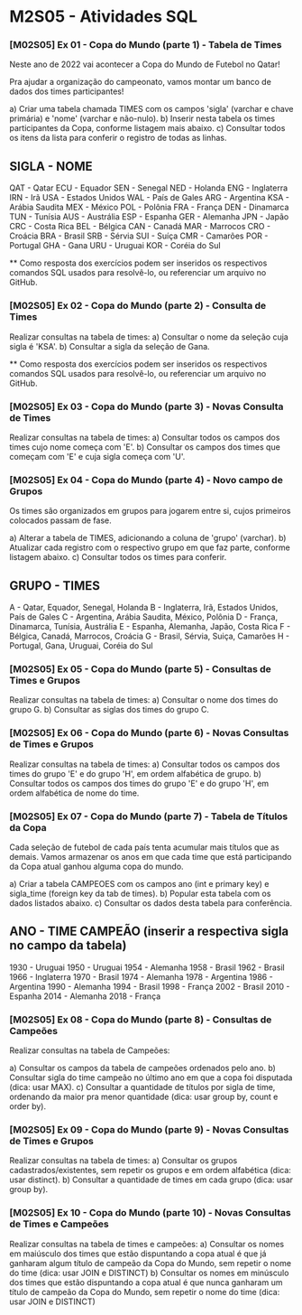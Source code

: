# M2S05 - Atividades SQL

### [M02S05] Ex 01 - Copa do Mundo (parte 1) - Tabela de Times

Neste ano de 2022 vai acontecer a Copa do Mundo de Futebol no Qatar!

Pra ajudar a organização do campeonato, vamos montar um banco de dados dos times participantes!

a) Criar uma tabela chamada TIMES com os campos 'sigla' (varchar e chave primária) e 'nome' (varchar e não-nulo).
b) Inserir nesta tabela os times participantes da Copa, conforme listagem mais abaixo.
c) Consultar todos os itens da lista para conferir o registro de todas as linhas.

## SIGLA - NOME

QAT - Qatar
ECU - Equador
SEN - Senegal
NED - Holanda
ENG - Inglaterra
IRN - Irã
USA - Estados Unidos
WAL - País de Gales
ARG - Argentina
KSA - Arábia Saudita
MEX - México
POL - Polônia
FRA - França
DEN - Dinamarca
TUN - Tunísia
AUS - Austrália
ESP - Espanha
GER - Alemanha
JPN - Japão
CRC - Costa Rica
BEL - Bélgica
CAN - Canadá
MAR - Marrocos
CRO - Croácia
BRA - Brasil
SRB - Sérvia
SUI - Suíça
CMR - Camarões
POR - Portugal
GHA - Gana
URU - Uruguai
KOR - Coréia do Sul

\*\* Como resposta dos exercícios podem ser inseridos os respectivos comandos SQL usados para resolvê-lo, ou referenciar um arquivo no GitHub.

### [M02S05] Ex 02 - Copa do Mundo (parte 2) - Consulta de Times

Realizar consultas na tabela de times:
a) Consultar o nome da seleção cuja sigla é 'KSA'.
b) Consultar a sigla da seleção de Gana.

\*\* Como resposta dos exercícios podem ser inseridos os respectivos comandos SQL usados para resolvê-lo, ou referenciar um arquivo no GitHub.

### [M02S05] Ex 03 - Copa do Mundo (parte 3) - Novas Consulta de Times

Realizar consultas na tabela de times:
a) Consultar todos os campos dos times cujo nome começa com 'E'.
b) Consultar os campos dos times que começam com 'E' e cuja sigla começa com 'U'.

### [M02S05] Ex 04 - Copa do Mundo (parte 4) - Novo campo de Grupos

Os times são organizados em grupos para jogarem entre si, cujos primeiros colocados passam de fase.

a) Alterar a tabela de TIMES, adicionando a coluna de 'grupo' (varchar).
b) Atualizar cada registro com o respectivo grupo em que faz parte, conforme listagem abaixo.
c) Consultar todos os times para conferir.

## GRUPO - TIMES

A - Qatar, Equador, Senegal, Holanda
B - Inglaterra, Irã, Estados Unidos, País de Gales
C - Argentina, Arábia Saudita, México, Polônia
D - França, Dinamarca, Tunísia, Austrália
E - Espanha, Alemanha, Japão, Costa Rica
F - Bélgica, Canadá, Marrocos, Croácia
G - Brasil, Sérvia, Suiça, Camarões
H - Portugal, Gana, Uruguai, Coréia do Sul

### [M02S05] Ex 05 - Copa do Mundo (parte 5) - Consultas de Times e Grupos

Realizar consultas na tabela de times:
a) Consultar o nome dos times do grupo G.
b) Consultar as siglas dos times do grupo C.

### [M02S05] Ex 06 - Copa do Mundo (parte 6) - Novas Consultas de Times e Grupos

Realizar consultas na tabela de times:
a) Consultar todos os campos dos times do grupo 'E' e do grupo 'H', em ordem alfabética de grupo.
b) Consultar todos os campos dos times do grupo 'E' e do grupo 'H', em ordem alfabética de nome do time.

### [M02S05] Ex 07 - Copa do Mundo (parte 7) - Tabela de Títulos da Copa

Cada seleção de futebol de cada país tenta acumular mais títulos que as demais.
Vamos armazenar os anos em que cada time que está participando da Copa atual ganhou alguma copa do mundo.

a) Criar a tabela CAMPEOES com os campos ano (int e primary key) e sigla_time (foreign key da tab de times).
b) Popular esta tabela com os dados listados abaixo.
c) Consultar os dados desta tabela para conferência.

## ANO - TIME CAMPEÃO (inserir a respectiva sigla no campo da tabela)

1930 - Uruguai
1950 - Uruguai
1954 - Alemanha
1958 - Brasil
1962 - Brasil
1966 - Inglaterra
1970 - Brasil
1974 - Alemanha
1978 - Argentina
1986 - Argentina
1990 - Alemanha
1994 - Brasil
1998 - França
2002 - Brasil
2010 - Espanha
2014 - Alemanha
2018 - França

### [M02S05] Ex 08 - Copa do Mundo (parte 8) - Consultas de Campeões

Realizar consultas na tabela de Campeões:

a) Consultar os campos da tabela de campeões ordenados pelo ano.
b) Consultar sigla do time campeão no último ano em que a copa foi disputada (dica: usar MAX).
c) Consultar a quantidade de títulos por sigla de time, ordenando da maior pra menor quantidade (dica: usar group by, count e order by).

### [M02S05] Ex 09 - Copa do Mundo (parte 9) - Novas Consultas de Times e Grupos

Realizar consultas na tabela de times:
a) Consultar os grupos cadastrados/existentes, sem repetir os grupos e em ordem alfabética (dica: usar distinct).
b) Consultar a quantidade de times em cada grupo (dica: usar group by).

### [M02S05] Ex 10 - Copa do Mundo (parte 10) - Novas Consultas de Times e Campeões

Realizar consultas na tabela de times e campeões:
a) Consultar os nomes em maiúsculo dos times que estão dispuntando a copa atual é que já ganharam algum título de campeão da Copa do Mundo, sem repetir o nome do time (dica: usar JOIN e DISTINCT)
b) Consultar os nomes em minúsculo dos times que estão dispuntando a copa atual é que nunca ganharam um título de campeão da Copa do Mundo, sem repetir o nome do time (dica: usar JOIN e DISTINCT)
